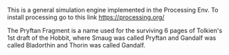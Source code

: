 This is a general simulation engine implemented in the Processing Env.  To install processing go to this link https://processing.org/

The Pryftan Fragment is a name used for the surviving 6 pages of Tolkien's 1st draft of the Hobbit, where Smaug was called Pryftan and Gandalf was called Bladorthin and Thorin was called Gandalf.
